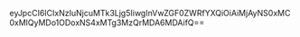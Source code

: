 eyJpcCI6ICIxNzIuNjcuMTk3Ljg5IiwgInVwZGF0ZWRfYXQiOiAiMjAyNS0xMC0xMlQyMDo1ODoxNS4xMTg3MzQrMDA6MDAifQ==